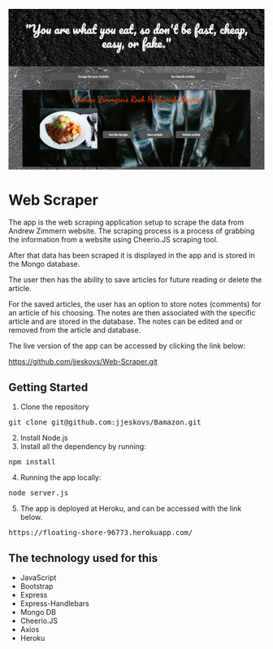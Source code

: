 ![logo](public/assets/images/WebScraper.png)
# Web Scraper

The app is the web scraping application setup to scrape the data from Andrew Zimmern website. The scraping process is a process of grabbing the information from a website using Cheerio.JS scraping tool. 

After that data has been scraped it is displayed in the app and is stored in the Mongo database. 

The user then has the ability to save articles for future reading or delete the article. 

For the saved articles, the user has an option to store notes (comments) for an article of his choosing. The notes are then associated with the specific article and are stored in the database. The notes can be edited and or removed from the article and database. 

The live version of the app can be accessed by clicking the link below:

https://github.com/jjeskovs/Web-Scraper.git


## Getting Started
1. Clone the repository 
<pre>git clone git@github.com:jjeskovs/Bamazon.git</pre>

2. Install Node.js
3. Install all the dependency by running: 
<pre>npm install</pre>


4. Running the app locally: 
<pre>node server.js</pre>

5. The app is deployed at Heroku, and can be accessed with the link below. 

<pre>https://floating-shore-96773.herokuapp.com/</pre>


## The technology used for this

* JavaScript 
* Bootstrap
* Express
* Express-Handlebars
* Mongo DB
* Cheerio.JS
* Axios
* Heroku